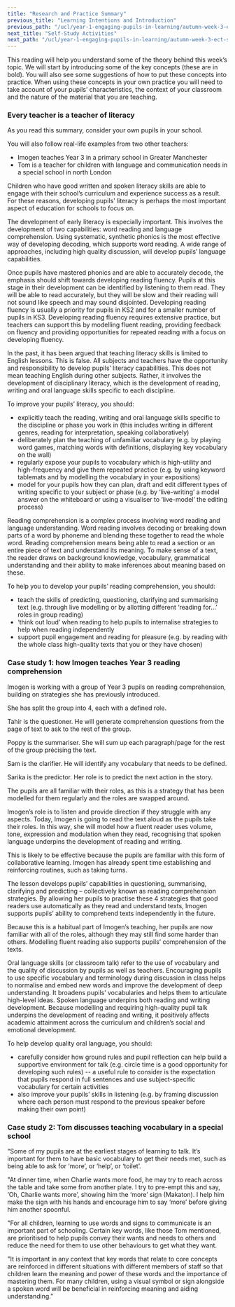 ```yaml
---
title: "Research and Practice Summary"
previous_title: "Learning Intentions and Introduction"
previous_path: "/ucl/year-1-engaging-pupils-in-learning/autumn-week-3-ect-learning-intentions-and-introduction"
next_title: "Self-Study Activities"
next_path: "/ucl/year-1-engaging-pupils-in-learning/autumn-week-3-ect-self-study-activities"
---
```


This reading will help you understand some of the theory behind this week’s topic. We will start by introducing some of the key concepts (these are in bold). You will also see some suggestions of how to put these concepts into practice. When using these concepts in your own practice you will need to take account of your pupils’ characteristics, the context of your classroom and the nature of the material that you are teaching.

### Every teacher is a teacher of literacy

As you read this summary, consider your own pupils in your school.

You will also follow real-life examples from two other teachers:

- Imogen teaches Year 3 in a primary school in Greater Manchester
- Tom is a
  teacher for children with language and communication needs in a special school
  in north London

Children who have good written and spoken literacy skills are able to engage with their school’s curriculum and experience success as a result. For these reasons, developing pupils’ literacy is perhaps the most important aspect of education for schools to focus on.

The development of early literacy is especially important. This involves the development of two capabilities: word reading and language comprehension. Using systematic, synthetic phonics is the most effective way of developing decoding, which supports word reading. A wide range of approaches, including high quality discussion, will develop pupils’ language capabilities.

Once pupils have mastered phonics and are able to accurately decode, the emphasis should shift towards developing reading fluency. Pupils at this stage in their development can be identified by listening to them read. They will be able to read accurately, but they will be slow and their reading will not sound like speech and may sound disjointed. Developing reading fluency is usually a priority for pupils in KS2 and for a smaller number of pupils in KS3. Developing reading fluency requires extensive practice, but teachers can support this by modelling fluent reading, providing feedback on fluency and providing opportunities for repeated reading with a focus on developing fluency.

In the past, it has been argued that teaching literacy skills is limited to English lessons. This is false. All subjects and teachers have the opportunity and responsibility to develop pupils’ literacy capabilities. This does not mean teaching English during other subjects. Rather, it involves the development of disciplinary literacy, which is the development of reading, writing and oral language skills specific to each discipline.

To improve your pupils’ literacy, you should:

- explicitly teach the reading, writing and oral language skills specific to the discipline or phase you work in (this includes writing in different genres, reading for interpretation, speaking collaboratively)
- deliberately plan the teaching of unfamiliar vocabulary (e.g. by playing word games, matching words with definitions, displaying key vocabulary on the wall)
- regularly expose your pupils to vocabulary which is high-utility and high-frequency and give them repeated practice (e.g. by using keyword tablemats and by modelling the vocabulary in your expositions)
- model for your pupils how they can plan, draft and edit different types of writing specific to your subject or phase (e.g. by ‘live-writing’ a model answer on the whiteboard or using a visualiser to ‘live-model’ the editing process)

Reading comprehension is a complex process involving word reading and language understanding. Word reading involves decoding or breaking down parts of a word by phoneme and blending these together to read the whole word. Reading comprehension means being able to read a section or an entire piece of text and understand its meaning. To make sense of a text, the reader draws on background knowledge, vocabulary, grammatical understanding and their ability to make inferences about meaning based on these.

To help you to develop your pupils’ reading comprehension, you should:

- teach the skills of predicting, questioning, clarifying and summarising text (e.g. through live modelling or by allotting different ‘reading for...’ roles in group reading)
- ‘think out loud’ when reading to help pupils to internalise strategies to help when reading independently
- support pupil engagement and reading for pleasure (e.g. by reading with the whole class high-quality texts that you or they have chosen)

### Case study 1: how Imogen teaches Year 3 reading comprehension

Imogen is working with a group of Year 3 pupils on reading comprehension, building
on strategies she has previously introduced.

She has split the group into 4, each
with a defined role.

Tahir is the questioner. He will generate comprehension questions
from the page of text to ask to the rest of the group.

Poppy is the summariser. She
will sum up each paragraph/page for the rest of the group précising the text.

Sam is the clarifier. He will identify any vocabulary that needs to be defined.

Sarika is the predictor. Her role is to predict the next action in the story.

The pupils
are all familiar with their roles, as this is a strategy that has been modelled for
them regularly and the roles are swapped around.

Imogen’s role is to listen and provide
direction if they struggle with any aspects. Today, Imogen is going to read the text
aloud as the pupils take their roles. In this way, she will model how a fluent reader
uses volume, tone, expression and modulation when they read, recognising that spoken
language underpins the development of reading and writing.

This is likely to be effective because the pupils are familiar with this form of collaborative learning. Imogen has already spent time establishing and reinforcing routines, such as taking turns.

The lesson develops pupils’ capabilities in questioning, summarising, clarifying and predicting – collectively known as reading comprehension strategies. By allowing her pupils to practise these 4 strategies that good readers use automatically as they read and understand texts, Imogen supports pupils’ ability to comprehend texts independently in the future.

Because this is a habitual part of Imogen’s teaching, her pupils are now familiar with all of the roles, although they may still find some harder than others. Modelling fluent reading also supports pupils’ comprehension of the texts.

Oral language skills (or classroom talk) refer to the use of vocabulary and the quality of discussion by pupils as well as teachers. Encouraging pupils to use specific vocabulary and terminology during discussion in class helps to normalise and embed new words and improve the development of deep understanding. It broadens pupils’ vocabularies and helps them to articulate high-level ideas. Spoken language underpins both reading and writing development. Because modelling and requiring high-quality pupil talk underpins the development of reading and writing, it positively affects academic attainment across the curriculum and children’s social and emotional development.

To help develop quality oral language, you should:

- carefully consider how ground rules and pupil reflection can help build a supportive environment for talk (e.g. circle time is a good opportunity for developing such rules) -- a useful rule to consider is the expectation that pupils respond in full sentences and use subject-specific vocabulary for certain activities
- also improve your pupils’ skills in listening (e.g. by framing discussion where each person must respond to the previous speaker before making their own point)

### Case study 2: Tom discusses teaching vocabulary in a special school

“Some of my pupils are at the earliest stages of learning to talk. It’s important
for them to have basic vocabulary to get their needs met, such as being able to ask
for ‘more’, or ‘help’, or ‘toilet’.

"At dinner time, when Charlie wants more food,
he may try to reach across the table and take some from another plate. I try to pre-empt
this and say, ‘Oh, Charlie wants more’, showing him the ‘more’ sign (Makaton). I
help him make the sign with his hands and encourage him to say ’more’ before giving
him another spoonful.

"For all children, learning to use words and signs to communicate is an important part of schooling. Certain key words, like those Tom mentioned, are prioritised to help pupils convey their wants and needs to others and reduce the need for them to use other behaviours to get what they want.

"It is important in any context that key words that relate to core concepts are reinforced in different situations with different members of staff so that children learn the meaning and power of these words and the importance of mastering them. For many children, using a visual symbol or sign alongside a spoken word will be beneficial in reinforcing meaning and aiding understanding."
